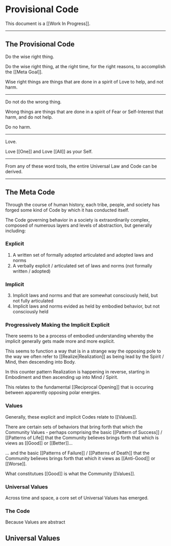 # Provisional Code
This document is a [[Work In Progress]]. 
___
## The Provisional Code

Do the wise right thing. 

Do the wise right thing, at the right time, for the right reasons, to accomplish the [[Meta Goal]].  

Wise right things are things that are done in a spirit of Love to help, and not harm. 
____
Do not do the wrong thing. 

Wrong things are things that are done in a spirit of Fear or Self-Interest that harm, and do not help.  

Do no harm. 
_____
Love.

Love [[One]] and Love [[All]] as your Self. 
___
From any of these word tools, the entire Universal Law and Code can be derived. 
___

## The Meta Code 
Through the course of human history, each tribe, people, and society has forged some kind of Code by which it has conducted itself. 

The Code governing behavior in a society is extraordinarily complex, composed of numerous layers and levels of abstraction, but generally including:  

### Explicit
1. A written set of formally adopted articulated and adopted laws and norms 
2. A verbally explicit / articulated set of laws and norms (not formally written / adopted)  

### Implicit 
3. Implicit laws and norms and that are somewhat consciously held, but not fully articulated 
4. Implicit laws and norms evided as held by embodied behavior, but not consciously held 

### Progressively Making the Implicit Explicit
There seems to be a process of embodied understanding whereby the implicit generally gets made more and more explicit. 

This seems to function a way that is in a strange way the opposing pole to the way we often refer to [[Realize|Realization]] as being lead by the Spirit / Mind, then descending into Body. 

In this counter pattern Realization is happening in reverse, starting in Embodiment and then ascending up into Mind / Spirit. 

This relates to the fundamental [[Reciprocal Opening]] that is occuring between apparently opposing polar energies. 

### Values 
Generally, these explicit and implicit Codes relate to [[Values]]. 

There are certain sets of behaviors that bring forth that which the Community Values - perhaps comprising the basic [[Pattern of Success]] / [[Patterns of Life]] that the Community believes brings forth that which is views as [[Good]] or [[Better]]... 

... and the basic [[Patterns of Failure]] / [[Patterns of Death]] that the Community believes brings forth that which it views as [[Anti-Good]] or [[Worse]]. 

What constitutues [[Good]] is what the Community [[Values]]. 

### Universal Values
Across time and space, a core set of Universal Values has emerged. 

### The Code
Because Values are abstract

## Universal Values 